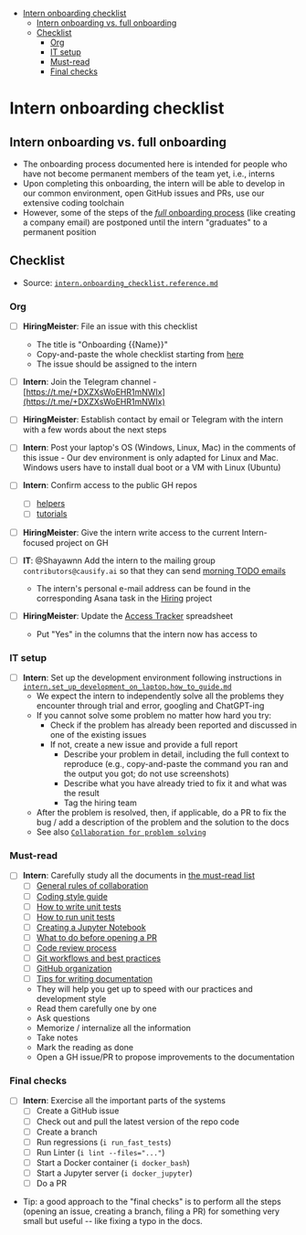 <!-- toc -->

- [Intern onboarding checklist](#intern-onboarding-checklist)
  * [Intern onboarding vs. full onboarding](#intern-onboarding-vs-full-onboarding)
  * [Checklist](#checklist)
    + [Org](#org)
    + [IT setup](#it-setup)
    + [Must-read](#must-read)
    + [Final checks](#final-checks)

<!-- tocstop -->

# Intern onboarding checklist

## Intern onboarding vs. full onboarding

- The onboarding process documented here is intended for people who have not
  become permanent members of the team yet, i.e., interns
- Upon completing this onboarding, the intern will be able to develop in our
  common environment, open GitHub issues and PRs, use our extensive coding
  toolchain
- However, some of the steps of the
  [_full_ onboarding process](/docs/onboarding/all.onboarding_checklist.reference.md)
  (like creating a company email) are postponed until the intern "graduates" to
  a permanent position

## Checklist

- Source:
  [`intern.onboarding_checklist.reference.md`](https://github.com/causify-ai/helpers/blob/master/docs/onboarding/intern.onboarding_checklist.reference.md)

### Org

- [ ] **HiringMeister**: File an issue with this checklist
  - The title is "Onboarding {{Name}}"
  - Copy-and-paste the whole checklist starting from [here](#checklist)
  - The issue should be assigned to the intern

- [ ] **Intern**: Join the Telegram channel -
      [https://t.me/+DXZXsWoEHR1mNWIx](https://t.me/+DXZXsWoEHR1mNWIx)

- [ ] **HiringMeister**: Establish contact by email or Telegram with the intern
      with a few words about the next steps

- [ ] **Intern**: Post your laptop's OS (Windows, Linux, Mac) in the comments of
      this issue - Our dev environment is only adapted for Linux and Mac.
      Windows users have to install dual boot or a VM with Linux (Ubuntu)

- [ ] **Intern**: Confirm access to the public GH repos
  - [ ] [helpers](https://github.com/causify-ai/helpers)
  - [ ] [tutorials](https://github.com/causify-ai/tutorials)

- [ ] **HiringMeister**: Give the intern write access to the current
      Intern-focused project on GH

- [ ] **IT**: @Shayawnn Add the intern to the mailing group
      `contributors@causify.ai` so that they can send
      [morning TODO emails](https://github.com/causify-ai/helpers/blob/master/docs/work_organization/all.team_collaboration.how_to_guide.md#morning-todo-email)
  - The intern's personal e-mail address can be found in the corresponding Asana
    task in the
    [Hiring](https://app.asana.com/0/1208280136292379/1208280159230261) project

- [ ] **HiringMeister**: Update the
      [Access Tracker](https://docs.google.com/spreadsheets/d/130tDQBLAeq89uOTj9pyE8r1-o2-OKztCZYZtyiOKnLk/edit?resourcekey=&gid=1024055821#gid=1024055821)
      spreadsheet
  - Put "Yes" in the columns that the intern now has access to

### IT setup

- [ ] **Intern**: Set up the development environment following instructions in
      [`intern.set_up_development_on_laptop.how_to_guide.md`](https://github.com/causify-ai/helpers/blob/master/docs/onboarding/intern.set_up_development_on_laptop.how_to_guide.md)
  - We expect the intern to independently solve all the problems they encounter
    through trial and error, googling and ChatGPT-ing
  - If you cannot solve some problem no matter how hard you try:
    - Check if the problem has already been reported and discussed in one of the
      existing issues
    - If not, create a new issue and provide a full report
      - Describe your problem in detail, including the full context to reproduce
        (e.g., copy-and-paste the command you ran and the output you got; do not
        use screenshots)
      - Describe what you have already tried to fix it and what was the result
      - Tag the hiring team
  - After the problem is resolved, then, if applicable, do a PR to fix the bug /
    add a description of the problem and the solution to the docs
  - See also
    [`Collaboration for problem solving`](https://github.com/causify-ai/helpers/blob/master/docs/work_organization/all.team_collaboration.how_to_guide.md#collaboration-for-problem-solving)

### Must-read

- [ ] **Intern**: Carefully study all the documents in
      [the must-read list](https://github.com/causify-ai/helpers/blob/master/docs/onboarding/all.dev_must_read_checklist.reference.md)
  - [ ] [General rules of collaboration](https://github.com/causify-ai/helpers/blob/master/docs/work_organization/all.team_collaboration.how_to_guide.md)
  - [ ] [Coding style guide](https://github.com/causify-ai/helpers/blob/master/docs/coding/all.coding_style.how_to_guide.md)
  - [ ] [How to write unit tests](https://github.com/causify-ai/helpers/blob/master/docs/coding/all.write_unit_tests.how_to_guide.md)
  - [ ] [How to run unit tests](https://github.com/causify-ai/helpers/blob/master/docs/coding/all.run_unit_tests.how_to_guide.md)
  - [ ] [Creating a Jupyter Notebook](https://github.com/causify-ai/helpers/blob/master/docs/coding/all.jupyter_notebook.how_to_guide.md)
  - [ ] [What to do before opening a PR](https://github.com/causify-ai/helpers/blob/master/docs/coding/all.submit_code_for_review.how_to_guide.md)
  - [ ] [Code review process](https://github.com/causify-ai/helpers/blob/master/docs/coding/all.code_review.how_to_guide.md)
  - [ ] [Git workflows and best practices](https://github.com/causify-ai/helpers/blob/master/docs/work_tools/git/all.git.how_to_guide.md)
  - [ ] [GitHub organization](https://github.com/causify-ai/helpers/blob/master/docs/work_organization/all.use_github.how_to_guide.md)
  - [ ] [Tips for writing documentation](https://github.com/causify-ai/helpers/blob/master/docs/documentation_meta/all.writing_docs.how_to_guide.md)
  - They will help you get up to speed with our practices and development style
  - Read them carefully one by one
  - Ask questions
  - Memorize / internalize all the information
  - Take notes
  - Mark the reading as done
  - Open a GH issue/PR to propose improvements to the documentation

### Final checks

- [ ] **Intern**: Exercise all the important parts of the systems
  - [ ] Create a GitHub issue
  - [ ] Check out and pull the latest version of the repo code
  - [ ] Create a branch
  - [ ] Run regressions (`i run_fast_tests`)
  - [ ] Run Linter (`i lint --files="..."`)
  - [ ] Start a Docker container (`i docker_bash`)
  - [ ] Start a Jupyter server (`i docker_jupyter`)
  - [ ] Do a PR
- Tip: a good approach to the "final checks" is to perform all the steps
  (opening an issue, creating a branch, filing a PR) for something very small
  but useful -- like fixing a typo in the docs.
